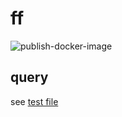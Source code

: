 # ff

![publish-docker-image](https://github.com/nakatanakatana/ff/actions/workflows/publish-docker-image.yaml/badge.svg)

## query

see [test file](./filter_test.go)
